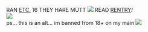 RAN <a href="https://rentry.co/inthewoods">ETC.</A> <i>1</i>6 THEY HARE MUTT <img src="https://gifcity.carrd.co/assets/images/gallery92/e9c997f9.gif?v=a5c82efa"> READ <a href="https://rentry.co/lops">RENTRY</a><i>!</i>
<br>
<img src="https://i.pinimg.com/originals/c3/9f/37/c39f37eacb63bce201a9d62a2ee1c474.gif">
<br>
ps... this is an alt... im banned from 18+ on my main <img src="https://gifcity.carrd.co/assets/images/gallery03/30a8b255.gif?v=a5c82efa">
